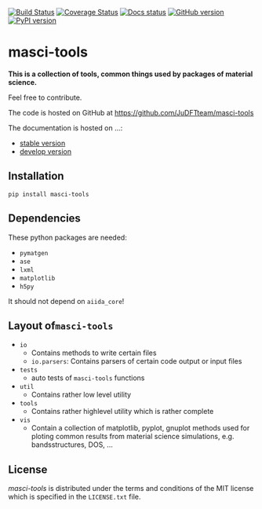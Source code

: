 [![Build Status](https://travis-ci.com/JuDFTteam/masci-tools.svg?branch=master)](https://travis-ci.com/JuDFTteam/masci-tools)
[![Coverage Status](https://coveralls.io/repos/github/JuDFTteam/masci-tools/badge.svg?branch=develop)](https://coveralls.io/github/JuDFTteam/masci-tools?branch=develop)
[![Docs status](https://readthedocs.org/projects/JuDFTteam/masci-tools/badge)](http://masci-tools.readthedocs.io/)
[![GitHub version](https://badge.fury.io/gh/JuDFTteam%2Fmasci-tools.svg)](https://badge.fury.io/gh/JuDFTteam%2Fmasci-tools)
[![PyPI version](https://badge.fury.io/py/masci_tools.svg)](https://badge.fury.io/py/masci_tools)


# masci-tools

**This is a collection of tools, common things used by packages of material science.**

Feel free to contribute.

The code is hosted on GitHub at
<https://github.com/JuDFTteam/masci-tools>

The documentation is hosted on ...:

-   [stable version](...)
-   [develop version](...)

## Installation

```
pip install masci-tools
```

## Dependencies

These python packages are needed:
* `pymatgen`
* `ase`
* `lxml`
* `matplotlib`
* `h5py`

It should not depend on `aiida_core`!

## Layout of`masci-tools`

* `io`
    * Contains methods to write certain files
    * `io.parsers`: Contains parsers of certain code output or input files
* `tests`
    * auto tests of `masci-tools` functions
* `util`
    * Contains rather low level utility
* `tools`
    * Contains rather highlevel utility which is rather complete
* `vis`
    * Contain a collection of matplotlib, pyplot, gnuplot methods used for ploting common results from material science simulations, e.g. bandsstructures, DOS, ... 

## License


*masci-tools* is distributed under the terms and conditions of the MIT license which is specified in the `LICENSE.txt` file.
